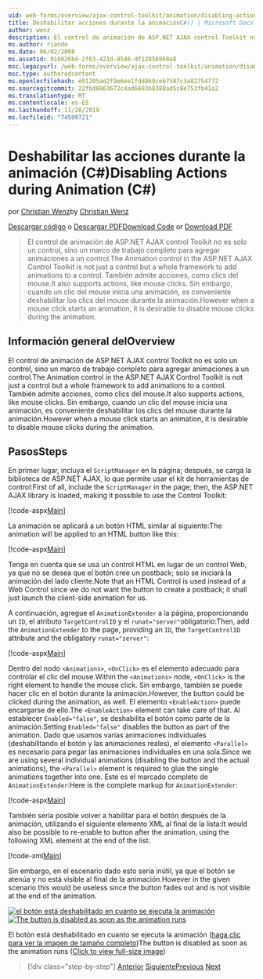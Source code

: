 ```yaml
---
uid: web-forms/overview/ajax-control-toolkit/animation/disabling-actions-during-animation-cs
title: Deshabilitar acciones durante la animaciónC#() | Microsoft Docs
author: wenz
description: El control de animación de ASP.NET AJAX control Toolkit no es solo un control, sino un marco de trabajo completo para agregar animaciones a un control. También admite la acción...
ms.author: riande
ms.date: 06/02/2008
ms.assetid: 918026b4-2f63-421d-8546-df12856960a8
msc.legacyurl: /web-forms/overview/ajax-control-toolkit/animation/disabling-actions-during-animation-cs
msc.type: authoredcontent
ms.openlocfilehash: e91205ad2f9e6ee1fdd869ceb7587c3a82754772
ms.sourcegitcommit: 22fbd8863672c4ad6693b8388ad5c8e753fb41a2
ms.translationtype: MT
ms.contentlocale: es-ES
ms.lasthandoff: 11/28/2019
ms.locfileid: "74599721"
---
```

# <a name="disabling-actions-during-animation-c"></a><span data-ttu-id="b7deb-104">Deshabilitar las acciones durante la animación (C#)</span><span class="sxs-lookup"><span data-stu-id="b7deb-104">Disabling Actions during Animation (C#)</span></span>

<span data-ttu-id="b7deb-105">por [Christian Wenz](https://github.com/wenz)</span><span class="sxs-lookup"><span data-stu-id="b7deb-105">by [Christian Wenz](https://github.com/wenz)</span></span>

<span data-ttu-id="b7deb-106">[Descargar código](https://download.microsoft.com/download/f/9/a/f9a26acd-8df4-4484-8a18-199e4598f411/Animation7.cs.zip) o [Descargar PDF](https://download.microsoft.com/download/6/7/1/6718d452-ff89-4d3f-a90e-c74ec2d636a3/animation7CS.pdf)</span><span class="sxs-lookup"><span data-stu-id="b7deb-106">[Download Code](https://download.microsoft.com/download/f/9/a/f9a26acd-8df4-4484-8a18-199e4598f411/Animation7.cs.zip) or [Download PDF](https://download.microsoft.com/download/6/7/1/6718d452-ff89-4d3f-a90e-c74ec2d636a3/animation7CS.pdf)</span></span>

> <span data-ttu-id="b7deb-107">El control de animación de ASP.NET AJAX control Toolkit no es solo un control, sino un marco de trabajo completo para agregar animaciones a un control.</span><span class="sxs-lookup"><span data-stu-id="b7deb-107">The Animation control in the ASP.NET AJAX Control Toolkit is not just a control but a whole framework to add animations to a control.</span></span> <span data-ttu-id="b7deb-108">También admite acciones, como clics del mouse.</span><span class="sxs-lookup"><span data-stu-id="b7deb-108">It also supports actions, like mouse clicks.</span></span> <span data-ttu-id="b7deb-109">Sin embargo, cuando un clic del mouse inicia una animación, es conveniente deshabilitar los clics del mouse durante la animación.</span><span class="sxs-lookup"><span data-stu-id="b7deb-109">However when a mouse click starts an animation, it is desirable to disable mouse clicks during the animation.</span></span>

## <a name="overview"></a><span data-ttu-id="b7deb-110">Información general del</span><span class="sxs-lookup"><span data-stu-id="b7deb-110">Overview</span></span>

<span data-ttu-id="b7deb-111">El control de animación de ASP.NET AJAX control Toolkit no es solo un control, sino un marco de trabajo completo para agregar animaciones a un control.</span><span class="sxs-lookup"><span data-stu-id="b7deb-111">The Animation control in the ASP.NET AJAX Control Toolkit is not just a control but a whole framework to add animations to a control.</span></span> <span data-ttu-id="b7deb-112">También admite acciones, como clics del mouse.</span><span class="sxs-lookup"><span data-stu-id="b7deb-112">It also supports actions, like mouse clicks.</span></span> <span data-ttu-id="b7deb-113">Sin embargo, cuando un clic del mouse inicia una animación, es conveniente deshabilitar los clics del mouse durante la animación.</span><span class="sxs-lookup"><span data-stu-id="b7deb-113">However when a mouse click starts an animation, it is desirable to disable mouse clicks during the animation.</span></span>

## <a name="steps"></a><span data-ttu-id="b7deb-114">Pasos</span><span class="sxs-lookup"><span data-stu-id="b7deb-114">Steps</span></span>

<span data-ttu-id="b7deb-115">En primer lugar, incluya el `ScriptManager` en la página; después, se carga la biblioteca de ASP.NET AJAX, lo que permite usar el kit de herramientas de control:</span><span class="sxs-lookup"><span data-stu-id="b7deb-115">First of all, include the `ScriptManager` in the page; then, the ASP.NET AJAX library is loaded, making it possible to use the Control Toolkit:</span></span>

[!code-aspx[Main](disabling-actions-during-animation-cs/samples/sample1.aspx)]

<span data-ttu-id="b7deb-116">La animación se aplicará a un botón HTML similar al siguiente:</span><span class="sxs-lookup"><span data-stu-id="b7deb-116">The animation will be applied to an HTML button like this:</span></span>

[!code-aspx[Main](disabling-actions-during-animation-cs/samples/sample2.aspx)]

<span data-ttu-id="b7deb-117">Tenga en cuenta que se usa un control HTML en lugar de un control Web, ya que no se desea que el botón cree un postback; solo se iniciará la animación del lado cliente.</span><span class="sxs-lookup"><span data-stu-id="b7deb-117">Note that an HTML Control is used instead of a Web Control since we do not want the button to create a postback; it shall just launch the client-side animation for us.</span></span>

<span data-ttu-id="b7deb-118">A continuación, agregue el `AnimationExtender` a la página, proporcionando un `ID`, el atributo `TargetControlID` y el `runat="server"`obligatorio:</span><span class="sxs-lookup"><span data-stu-id="b7deb-118">Then, add the `AnimationExtender` to the page, providing an `ID`, the `TargetControlID` attribute and the obligatory `runat="server"`:</span></span>

[!code-aspx[Main](disabling-actions-during-animation-cs/samples/sample3.aspx)]

<span data-ttu-id="b7deb-119">Dentro del nodo `<Animations>`, `<OnClick>` es el elemento adecuado para controlar el clic del mouse.</span><span class="sxs-lookup"><span data-stu-id="b7deb-119">Within the `<Animations>` node, `<OnClick>` is the right element to handle the mouse click.</span></span> <span data-ttu-id="b7deb-120">Sin embargo, también se puede hacer clic en el botón durante la animación.</span><span class="sxs-lookup"><span data-stu-id="b7deb-120">However, the button could be clicked during the animation, as well.</span></span> <span data-ttu-id="b7deb-121">El elemento `<EnableAction>` puede encargarse de ello.</span><span class="sxs-lookup"><span data-stu-id="b7deb-121">The `<EnableAction>` element can take care of that.</span></span> <span data-ttu-id="b7deb-122">Al establecer `Enabled="false"`, se deshabilita el botón como parte de la animación.</span><span class="sxs-lookup"><span data-stu-id="b7deb-122">Setting `Enabled="false"` disables the button as part of the animation.</span></span> <span data-ttu-id="b7deb-123">Dado que usamos varias animaciones individuales (deshabilitando el botón y las animaciones reales), el elemento `<Parallel>` es necesario para pegar las animaciones individuales en una sola.</span><span class="sxs-lookup"><span data-stu-id="b7deb-123">Since we are using several individual animations (disabling the button and the actual animations), the `<Parallel>` element is required to glue the single animations together into one.</span></span> <span data-ttu-id="b7deb-124">Este es el marcado completo de `AnimationExtender`:</span><span class="sxs-lookup"><span data-stu-id="b7deb-124">Here is the complete markup for `AnimationExtender`:</span></span>

[!code-aspx[Main](disabling-actions-during-animation-cs/samples/sample4.aspx)]

<span data-ttu-id="b7deb-125">También sería posible volver a habilitar para el botón después de la animación, utilizando el siguiente elemento XML al final de la lista:</span><span class="sxs-lookup"><span data-stu-id="b7deb-125">It would also be possible to re-enable to button after the animation, using the following XML element at the end of the list:</span></span>

[!code-xml[Main](disabling-actions-during-animation-cs/samples/sample5.xml)]

<span data-ttu-id="b7deb-126">Sin embargo, en el escenario dado esto sería inútil, ya que el botón se atenúa y no está visible al final de la animación.</span><span class="sxs-lookup"><span data-stu-id="b7deb-126">However in the given scenario this would be useless since the button fades out and is not visible at the end of the animation.</span></span>

<span data-ttu-id="b7deb-127">[![el botón está deshabilitado en cuanto se ejecuta la animación](disabling-actions-during-animation-cs/_static/image2.png)](disabling-actions-during-animation-cs/_static/image1.png)</span><span class="sxs-lookup"><span data-stu-id="b7deb-127">[![The button is disabled as soon as the animation runs](disabling-actions-during-animation-cs/_static/image2.png)](disabling-actions-during-animation-cs/_static/image1.png)</span></span>

<span data-ttu-id="b7deb-128">El botón está deshabilitado en cuanto se ejecuta la animación ([haga clic para ver la imagen de tamaño completo](disabling-actions-during-animation-cs/_static/image3.png))</span><span class="sxs-lookup"><span data-stu-id="b7deb-128">The button is disabled as soon as the animation runs ([Click to view full-size image](disabling-actions-during-animation-cs/_static/image3.png))</span></span>

> [!div class="step-by-step"]
> <span data-ttu-id="b7deb-129">[Anterior](animating-in-response-to-user-interaction-cs.md)
> [Siguiente](triggering-an-animation-in-another-control-cs.md)</span><span class="sxs-lookup"><span data-stu-id="b7deb-129">[Previous](animating-in-response-to-user-interaction-cs.md)
[Next](triggering-an-animation-in-another-control-cs.md)</span></span>
